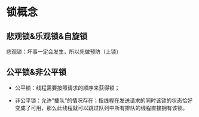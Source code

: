 # 锁概念

## 悲观锁&乐观锁&自旋锁

悲观锁：坏事一定会发生，所以先做预防（上锁）





## 公平锁&非公平锁

- 公平锁：线程需要按照请求的顺序来获得锁；

- 非公平锁：允许"插队"的情况存在；指线程在发送请求的同时该锁的状态恰好变成了可用，那么此线程就可以跳过队列中所有排队的线程直接拥有该锁。

